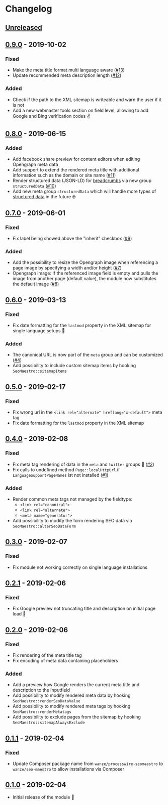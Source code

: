 # Changelog

## [Unreleased]

## [0.9.0] - 2019-10-02

### Fixed

* Make the meta title format multi language aware ([#13](https://github.com/wanze/SeoMaestro/issues/13))
* Update recommended meta description length  ([#12](https://github.com/wanze/SeoMaestro/issues/12))

### Added

* Check if the path to the XML sitemap is writeable and warn the user if it is not
* Add a new webmaster tools section on field level, allowing to add Google and Bing verification codes ✌️

## [0.8.0] - 2019-06-15

### Added

* Add facebook share preview for content editors when editing Opengraph meta data
* Add support to extend the rendered meta title with additional information such as the domain or site name ([#11](https://github.com/wanze/SeoMaestro/issues/11))
* Render structured data (JSON-LD) for [breadcrumbs](https://developers.google.com/search/docs/data-types/breadcrumb) via new group `structuredData` ([#10](https://github.com/wanze/SeoMaestro/issues/10))
* Add new meta group `structuredData` which will handle more types of [structured data](https://developers.google.com/search/docs/data-types/article) in the future 🤓 

## [0.7.0] - 2019-06-01

### Fixed

* Fix label being showed above the "inherit" checkbox ([#9](https://github.com/wanze/SeoMaestro/issues/9))

### Added

* Add the possibility to resize the Opengraph image when referencing a page image by specifying a width and/or height ([#7](https://github.com/wanze/SeoMaestro/issues/7))
* Opengraph image: If the referenced image field is empty and pulls the image from another page (default value), the
module now substitutes the default image ([#8](https://github.com/wanze/SeoMaestro/issues/8))

## [0.6.0] - 2019-03-13

### Fixed

* Fix date formatting for the `lastmod` property in the XML sitemap for single language setups 🤦‍️

### Added

* The canonical URL is now part of the `meta` group and can be customized ([#4](https://github.com/wanze/SeoMaestro/issues/4))
* Add possibility to include custom sitemap items by hooking `SeoMaestro::sitemapItems`

## [0.5.0] - 2019-02-17

### Fixed

* Fix wrong url in the `<link rel="alternate" hreflang="x-default">` meta tag
* Fix date formatting for the `lastmod` property in the XML sitemap

## [0.4.0] - 2019-02-08

### Fixed

* Fix meta tag rendering of data in the `meta` and `twitter` groups 🤦‍️ ([#2](https://github.com/wanze/SeoMaestro/issues/2))
* Fix calls to undefined method `Page::localHttpUrl` if `LanguageSupportPageNames` ist not installed ([#1](https://github.com/wanze/SeoMaestro/issues/1))

### Added

* Render common meta tags not managed by the fieldtype:
  * `<link rel="canonical">`
  * `<link rel="alternate">`
  * `<meta name="generator">`
* Add possibility to modify the form rendering SEO data via `SeoMaestro::alterSeoDataForm`  

## [0.3.0] - 2019-02-07

### Fixed

* Fix module not working correctly on single language installations

## [0.2.1] - 2019-02-06

### Fixed

* Fix Google preview not truncating title and description on initial page load 🤦‍️

## [0.2.0] - 2019-02-06

### Fixed

* Fix rendering of the meta title tag
* Fix encoding of meta data containing placeholders

### Added

* Add a preview how Google renders the current meta title and description to the Inputfield
* Add possibility to modify rendered meta data by hooking `SeoMaestro::renderSeoDataValue`
* Add possibility to modify rendered meta tags by hooking `SeoMaestro::renderMetatags`
* Add possibility to exclude pages from the sitemap by hooking `SeoMaestro::sitemapAlwaysExclude` 

## [0.1.1] - 2019-02-04

### Fixed

* Update Composer package name from `wanze/processwire-seomaestro` to `wanze/seo-maestro` to
allow installations via Composer

## [0.1.0] - 2019-02-04

* Initial release of the module 🐣

[Unreleased]: https://github.com/wanze/SeoMaestro/compare/v0.9.0...HEAD
[0.9.0]: https://github.com/wanze/SeoMaestro/releases/tag/v0.9.0
[0.8.0]: https://github.com/wanze/SeoMaestro/releases/tag/v0.8.0
[0.7.0]: https://github.com/wanze/SeoMaestro/releases/tag/v0.7.0
[0.6.0]: https://github.com/wanze/SeoMaestro/releases/tag/v0.6.0
[0.5.0]: https://github.com/wanze/SeoMaestro/releases/tag/v0.5.0
[0.4.0]: https://github.com/wanze/SeoMaestro/releases/tag/v0.4.0
[0.3.0]: https://github.com/wanze/SeoMaestro/releases/tag/v0.3.0
[0.2.1]: https://github.com/wanze/SeoMaestro/releases/tag/v0.2.1
[0.2.0]: https://github.com/wanze/SeoMaestro/releases/tag/v0.2.0
[0.1.1]: https://github.com/wanze/SeoMaestro/releases/tag/v0.1.1
[0.1.0]: https://github.com/wanze/SeoMaestro/releases/tag/v0.1.0
